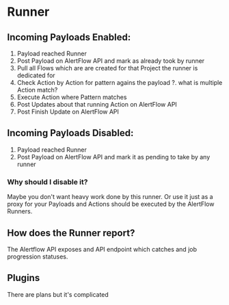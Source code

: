 # Runner

## Incoming Payloads Enabled:
1. Payload reached Runner
2. Post Payload on AlertFlow API and mark as already took by runner
3. Pull all Flows which are are created for that Project the runner is dedicated for
4. Check Action by Action for pattern agains the payload
?. what is multiple Action match?
5. Execute Action where Pattern matches
6. Post Updates about that running Action on AlertFlow API
7. Post Finish Update on AlertFlow API

## Incoming Payloads Disabled:
1. Payload reached Runner
2. Post Payload on AlertFlow API and mark it as pending to take by any runner

### Why should I disable it?
Maybe you don't want heavy work done by this runner. Or use it just as a proxy for your Payloads and Actions should be executed by the AlertFlow Runners.

## How does the Runner report?
The Alertflow API exposes and API endpoint which catches and job progression statuses.

## Plugins
There are plans but it's complicated
